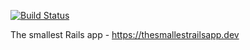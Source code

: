 [![Build Status](https://github.com/artemave/thesmallestrailsapp.dev/actions/workflows/ruby.yml/badge.svg)](https://github.com/artemave/thesmallestrailsapp.dev/actions/workflows/ruby.yml)

The smallest Rails app - https://thesmallestrailsapp.dev
